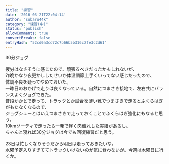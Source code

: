 ```yaml
---
title: "練習"
date: '2016-03-21T22:04:14'
author: "subaru44k"
category: "練習(中)"
status: "publish"
allowComments: true
convertBreaks: false
entryHash: "52cd0a3cd72c7b66b5b316c7fe3c2d61"
---
```

30分ジョグ<br>
<br>
疲労はなさそうに感じたので、頑張るべきだったかもしれないが、<br>
昨晩かなり夜更かししたせいか体温調節上手くいってない感じだったので、<br>
体調不良を疑ってやめておいた。<br>
一昨日のおかげで走りは良くなっている。自然につまさき接地で、左右共にバランスよくジョグできた。<br>
普段かかとで走って、トラックとか試合を薄い靴でつまさきで走るとふくらはぎがもたなくなるので、<br>
ジョグシューとはいえつまさきで走っておくことでふくらはぎ強化にもなると思う。<br>
10kmソーティで走ったら一発で軽く肉離れした実績があるし。<br>
ちゃんと寝れば30分ジョグは今でも回復練習だと思う。<br>
<br>
23日は忙しくなりそうだから明日は走っておきたいな。<br>
水曜予定入りすぎててトラックいけないのが気に食わないが。今週は木曜日に行くか。
